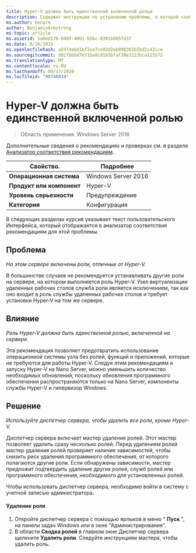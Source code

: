 ```yaml
---
title: Hyper-V должна быть единственной включенной ролью
description: Содержит инструкции по устранению проблемы, о которой сообщило это правило анализатор соответствия рекомендациям.
ms.author: benarm
author: BenjaminArmstrong
ms.topic: article
ms.assetid: 5a0ed176-048f-40b1-b56c-8391b805fd37
ms.date: 8/16/2016
ms.openlocfilehash: a59f4ebd1bf3ce7ce93d2eb098302b5bd2c42cce
ms.sourcegitcommit: dd1fbb5d7e71ba8cd1b5bfaf38e3123bca115572
ms.translationtype: MT
ms.contentlocale: ru-RU
ms.lasthandoff: 09/17/2020
ms.locfileid: "90746839"
---
```

# <a name="hyper-v-should-be-the-only-enabled-role"></a>Hyper-V должна быть единственной включенной ролью

>Область применения. Windows Server 2016

Дополнительные сведения о рекомендациях и проверках см. в разделе [Анализатор соответствия рекомендациям](https://go.microsoft.com/fwlink/?LinkId=122786).

|Свойство.|Подробнее|
|-|-|
|**Операционная система**|Windows Server 2016|
|**Продукт или компонент**|Hyper-V|
|**Уровень серьезности**|Предупреждение|
|**Категория**|Конфигурация|

В следующих разделах курсив указывает текст пользовательского Интерфейса, который отображается в анализатор соответствия рекомендациям для этой проблемы.

## <a name="issue"></a>Проблема

*На этом сервере включены роли, отличные от Hyper-V.*

В большинстве случаев не рекомендуется устанавливать другие роли на сервере, на котором выполняется роль Hyper-V. Узел виртуализации удаленных рабочих столов служба роли является исключением, так как оно входит в роль службы удаленных рабочих столов и требует установки Hyper-V на том же сервере.

## <a name="impact"></a>Влияние

*Роль Hyper-V должна быть единственной ролью, включенной на сервере.*

Эта рекомендация позволяет предотвратить использование операционной системы узла без ролей, функций и приложений, которые не требуются для работы Hyper-V. Следуя этим рекомендациям и запуску Hyper-V на Nano Server, можно уменьшить количество необходимых обновлений, поскольку обновления программного обеспечения распространяются только на Nano Server, компоненты службы Hyper-V и гипервизор Windows.

## <a name="resolution"></a>Решение

*Используйте диспетчер сервера, чтобы удалить все роли, кроме Hyper-V.*

Диспетчер сервера включает мастер удаления ролей. Этот мастер позволяет удалить сразу несколько ролей. Перед удалением ролей мастер удаления ролей проверяет наличие зависимостей, чтобы снизить риск удаления программного обеспечения, от которого полагаются другие роли. Если обнаружены зависимости, мастер предложит подтвердить удаление других ролей, служб ролей или программного обеспечения, необходимого для установленных ролей.

Чтобы использовать диспетчер сервера, необходимо войти в систему с учетной записью администратора.

#### <a name="to-remove-a-role"></a>Удаление роли

1.  Откройте диспетчер сервера с помощью ярлыков в меню " **Пуск** ", на панели задач Windows или в окне "Администрирование".
2.   В области **Сводка ролей** в главном окне Диспетчер сервера щелкните **Удалить роли**. Следуйте инструкциям мастера, чтобы удалить роль.





